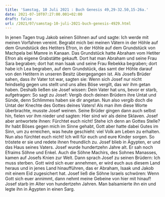 ```yaml
---
title: 'Samstag, 10 Juli 2021 : Buch Genesis 49,29-32.50,15-26a.'
date: 2021-07-10T07:27:00.001+02:00
draft: false
url: /2021/07/samstag-10-juli-2021-buch-genesis-4929.html
---
```


In jenen Tagen trug Jakob seinen Söhnen auf und sagte: Ich werde mit meinen Vorfahren vereint. Begrabt mich bei meinen Vätern in der Höhle auf dem Grundstück des Hetiters Efron, in der Höhle auf dem Grundstück von Machpela bei Mamre in Kanaan. Das Grundstück hatte Abraham vom Hetiter Efron als eigene Grabstätte gekauft. Dort hat man Abraham und seine Frau Sara begraben; dort hat man Isaak und seine Frau Rebekka begraben; dort habe ich Lea begraben, auf dem Grundstück, das samt der Höhle darauf von den Hetitern in unseren Besitz übergegangen ist. Als Josefs Brüder sahen, dass ihr Vater tot war, sagten sie: Wenn sich Josef nur nicht feindselig gegen uns stellt und uns alles Böse vergilt, das wir ihm getan haben. Deshalb ließen sie Josef wissen: Dein Vater hat uns, bevor er starb, aufgetragen: So sagt zu Josef: Vergib doch deinen Brüdern ihre Untat und Sünde, denn Schlimmes haben sie dir angetan. Nun also vergib doch die Untat der Knechte des Gottes deines Vaters! Als man ihm diese Worte überbrachte, musste Josef weinen. Seine Brüder gingen dann auch selbst hin, fielen vor ihm nieder und sagten: Hier sind wir als deine Sklaven. Josef aber antwortete ihnen: Fürchtet euch nicht! Stehe ich denn an Gottes Stelle? Ihr habt Böses gegen mich im Sinne gehabt, Gott aber hatte dabei Gutes im Sinn, um zu erreichen, was heute geschieht: viel Volk am Leben zu erhalten. Nun also fürchtet euch nicht! Ich will für euch und eure Kinder sorgen. So tröstete er sie und redete ihnen freundlich zu. Josef blieb in Ägypten, er und das Haus seines Vaters. Josef wurde hundertzehn Jahre alt. Er sah noch Efraims Söhne und Enkel. Auch die Söhne Machirs, des Sohnes Manasses, kamen auf Josefs Knien zur Welt. Dann sprach Josef zu seinen Brüdern: Ich muss sterben. Gott wird sich euer annehmen, er wird euch aus diesem Land heraus und in jenes Land hinaufführen, das er Abraham, Isaak und Jakob mit einem Eid zugesichert hat. Josef ließ die Söhne Israels schwören: Wenn Gott sich euer annimmt, dann nehmt meine Gebeine von hier mit hinauf! Josef starb im Alter von hundertzehn Jahren. Man balsamierte ihn ein und legte ihn in Ägypten in einen Sarg.